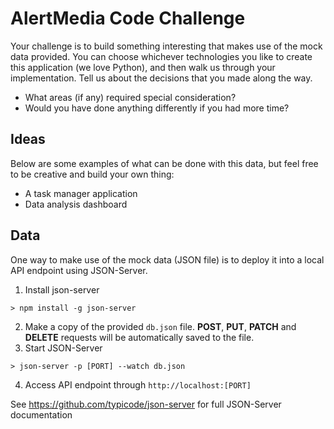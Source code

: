 # AlertMedia Code Challenge

Your challenge is to build something interesting that makes use of the mock data provided. You
can choose whichever technologies you like to create this application (we love Python), and
then walk us through your implementation. Tell us about the decisions that you made along the
way.

- What areas (if any) required special consideration?
- Would you have done anything differently if you had more time?

## Ideas

Below are some examples of what can be done with this data, but feel free to be creative and
build your own thing:

- A task manager application
- Data analysis dashboard

## Data
One way to make use of the mock data (JSON file) is to deploy it into a local API endpoint using
JSON-Server.

1. Install json-server

```> npm install -g json-server```

2. Make a copy of the provided `db.json` file.  **POST**, **PUT**, **PATCH** and **DELETE** requests will be automatically saved to the file.
3. Start JSON-Server

```> json-server -p [PORT] --watch db.json```

4. Access API endpoint through `http://localhost:[PORT]`

See https://github.com/typicode/json-server for full JSON-Server documentation
